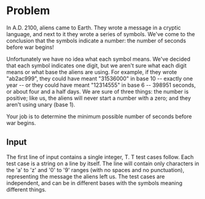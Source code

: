 # Problem

In A.D. 2100, aliens came to Earth. They wrote a message in a cryptic language, and next to it they wrote a series of symbols. We've come to the conclusion that the symbols indicate a number: the number of seconds before war begins!

Unfortunately we have no idea what each symbol means. We've decided that each symbol indicates one digit, but we aren't sure what each digit means or what base the aliens are using. For example, if they wrote "ab2ac999", they could have meant "31536000" in base 10 -- exactly one year -- or they could have meant "12314555" in base 6 -- 398951 seconds, or about four and a half days. We are sure of three things: the number is positive; like us, the aliens will never start a number with a zero; and they aren't using unary (base 1).

Your job is to determine the minimum possible number of seconds before war begins.

## Input

The first line of input contains a single integer, T. T test cases follow. Each test case is a string on a line by itself. The line will contain only characters in the 'a' to 'z' and '0' to '9' ranges (with no spaces and no punctuation), representing the message the aliens left us. The test cases are independent, and can be in different bases with the symbols meaning different things.
